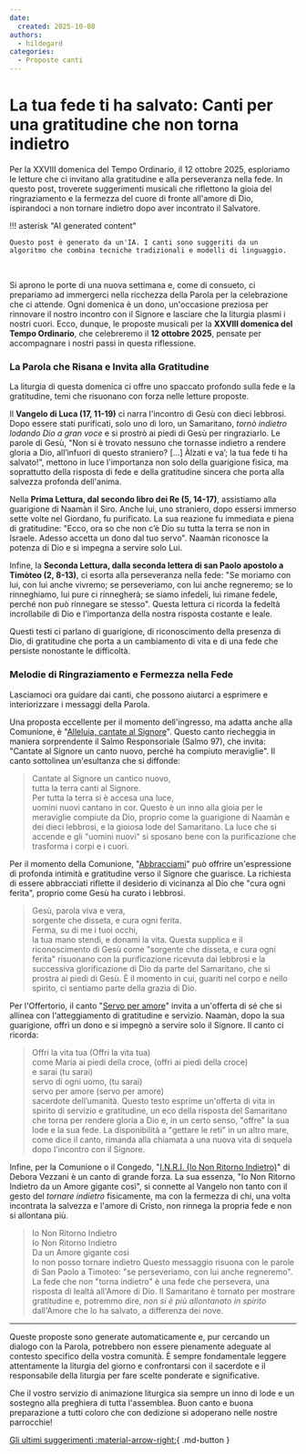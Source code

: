 ```yaml
---
date:
  created: 2025-10-08
authors:
  - hildegard
categories:
  - Proposte canti
---
```


# La tua fede ti ha salvato: Canti per una gratitudine che non torna indietro

Per la XXVIII domenica del Tempo Ordinario, il 12 ottobre 2025, esploriamo le letture che ci invitano alla gratitudine e alla perseveranza nella fede. In questo post, troverete suggerimenti musicali che riflettono la gioia del ringraziamento e la fermezza del cuore di fronte all'amore di Dio, ispirandoci a non tornare indietro dopo aver incontrato il Salvatore.
<!-- more -->

!!! asterisk "AI generated content"

    Questo post è generato da un'IA. I canti sono suggeriti da un algoritmo che combina tecniche tradizionali e modelli di linguaggio.

<br>

Si aprono le porte di una nuova settimana e, come di consueto, ci prepariamo ad immergerci nella ricchezza della Parola per la celebrazione che ci attende. Ogni domenica è un dono, un'occasione preziosa per rinnovare il nostro incontro con il Signore e lasciare che la liturgia plasmi i nostri cuori. Ecco, dunque, le proposte musicali per la **XXVIII domenica del Tempo Ordinario**, che celebreremo il **12 ottobre 2025**, pensate per accompagnare i nostri passi in questa riflessione.

### La Parola che Risana e Invita alla Gratitudine

La liturgia di questa domenica ci offre uno spaccato profondo sulla fede e la gratitudine, temi che risuonano con forza nelle letture proposte.

Il **Vangelo di Luca (17, 11-19)** ci narra l'incontro di Gesù con dieci lebbrosi. Dopo essere stati purificati, solo uno di loro, un Samaritano, *tornò indietro lodando Dio a gran voce* e si prostrò ai piedi di Gesù per ringraziarlo. Le parole di Gesù, "Non si è trovato nessuno che tornasse indietro a rendere gloria a Dio, all’infuori di questo straniero? [...] Àlzati e va’; la tua fede ti ha salvato!", mettono in luce l'importanza non solo della guarigione fisica, ma soprattutto della risposta di fede e della gratitudine sincera che porta alla salvezza profonda dell'anima.

Nella **Prima Lettura, dal secondo libro dei Re (5, 14-17)**, assistiamo alla guarigione di Naamàn il Siro. Anche lui, uno straniero, dopo essersi immerso sette volte nel Giordano, fu purificato. La sua reazione fu immediata e piena di gratitudine: "Ecco, ora so che non c’è Dio su tutta la terra se non in Israele. Adesso accetta un dono dal tuo servo". Naamàn riconosce la potenza di Dio e si impegna a servire solo Lui.

Infine, la **Seconda Lettura, dalla seconda lettera di san Paolo apostolo a Timòteo (2, 8-13)**, ci esorta alla perseveranza nella fede: "Se moriamo con lui, con lui anche vivremo; se perseveriamo, con lui anche regneremo; se lo rinneghiamo, lui pure ci rinnegherà; se siamo infedeli, lui rimane fedele, perché non può rinnegare se stesso". Questa lettura ci ricorda la fedeltà incrollabile di Dio e l'importanza della nostra risposta costante e leale.

Questi testi ci parlano di guarigione, di riconoscimento della presenza di Dio, di gratitudine che porta a un cambiamento di vita e di una fede che persiste nonostante le difficoltà.

### Melodie di Ringraziamento e Fermezza nella Fede

Lasciamoci ora guidare dai canti, che possono aiutarci a esprimere e interiorizzare i messaggi della Parola.

Una proposta eccellente per il momento dell'ingresso, ma adatta anche alla Comunione, è "[Alleluia, cantate al Signore](https://www.librettocanti.it/canto/alleluia-cantate-al-signore-27)". Questo canto riecheggia in maniera sorprendente il Salmo Responsoriale (Salmo 97), che invita: "Cantate al Signore un canto nuovo, perché ha compiuto meraviglie". Il canto sottolinea un'esultanza che si diffonde:
> Cantate al Signore un cantico nuovo,<br>
> tutta la terra canti al Signore.<br>
> Per tutta la terra si è accesa una luce,<br>
> uomini nuovi cantano in cor.
Questo è un inno alla gioia per le meraviglie compiute da Dio, proprio come la guarigione di Naamàn e dei dieci lebbrosi, e la gioiosa lode del Samaritano. La luce che si accende e gli "uomini nuovi" si sposano bene con la purificazione che trasforma i corpi e i cuori.

Per il momento della Comunione, "[Abbracciami](https://www.librettocanti.it/canto/abbracciami-1352)" può offrire un'espressione di profonda intimità e gratitudine verso il Signore che guarisce. La richiesta di essere abbracciati riflette il desiderio di vicinanza al Dio che "cura ogni ferita", proprio come Gesù ha curato i lebbrosi.
> Gesù, parola viva e vera,<br>
> sorgente che disseta, e cura ogni ferita.<br>
> Ferma, su di me i tuoi occhi,<br>
> la tua mano stendi, e donami la vita.
Questa supplica e il riconoscimento di Gesù come "sorgente che disseta, e cura ogni ferita" risuonano con la purificazione ricevuta dai lebbrosi e la successiva glorificazione di Dio da parte del Samaritano, che si prostra ai piedi di Gesù. È il momento in cui, guariti nel corpo e nello spirito, ci sentiamo parte della grazia di Dio.

Per l'Offertorio, il canto "[Servo per amore](https://www.librettocanti.it/canto/servo-per-amore-423)" invita a un'offerta di sé che si allinea con l'atteggiamento di gratitudine e servizio. Naamàn, dopo la sua guarigione, offrì un dono e si impegnò a servire solo il Signore. Il canto ci ricorda:
> Offri la vita tua (Offri la vita tua)<br>
> come Maria ai piedi della croce, (offri ai piedi della croce)<br>
> e sarai (tu sarai)<br>
> servo di ogni uomo, (tu sarai)<br>
> servo per amore (servo per amore)<br>
> sacerdote dell’umanità.
Questo testo esprime un'offerta di vita in spirito di servizio e gratitudine, un eco della risposta del Samaritano che torna per rendere gloria a Dio e, in un certo senso, "offre" la sua lode e la sua fede. La disponibilità a "gettare le reti" in un altro mare, come dice il canto, rimanda alla chiamata a una nuova vita di sequela dopo l'incontro con il Signore.

Infine, per la Comunione o il Congedo, "[I.N.R.I. (Io Non Ritorno Indietro)](https://www.librettocanti.it/canto/i-n-r-i-io-non-ritorno-indietro-3002)" di Debora Vezzani è un canto di grande forza. La sua essenza, "Io Non Ritorno Indietro da un Amore gigante così", si connette al Vangelo non tanto con il gesto del *tornare indietro* fisicamente, ma con la fermezza di chi, una volta incontrata la salvezza e l'amore di Cristo, non rinnega la propria fede e non si allontana più.
> Io Non Ritorno Indietro<br>
> Io Non Ritorno Indietro<br>
> Da un Amore gigante così<br>
> Io non posso tornare indietro
Questo messaggio risuona con le parole di San Paolo a Timoteo: "se perseveriamo, con lui anche regneremo". La fede che non "torna indietro" è una fede che persevera, una risposta di lealtà all'Amore di Dio. Il Samaritano è tornato per mostrare gratitudine e, potremmo dire, *non si è più allontanato in spirito* dall'Amore che lo ha salvato, a differenza dei nove.

---

Queste proposte sono generate automaticamente e, pur cercando un dialogo con la Parola, potrebbero non essere pienamente adeguate al contesto specifico della vostra comunità. È sempre fondamentale leggere attentamente la liturgia del giorno e confrontarsi con il sacerdote e il responsabile della liturgia per fare scelte ponderate e significative.

Che il vostro servizio di animazione liturgica sia sempre un inno di lode e un sostegno alla preghiera di tutta l'assemblea. Buon canto e buona preparazione a tutti coloro che con dedizione si adoperano nelle nostre parrocchie!

[Gli ultimi suggerimenti :material-arrow-right:](https://hildegard.it){ .md-button }
